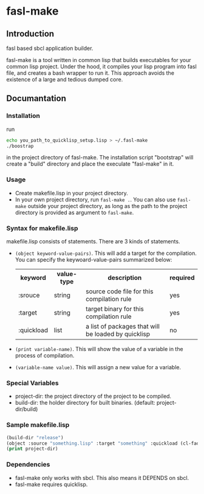 fasl-make
=========




## Introduction

fasl based sbcl application builder.

fasl-make is a tool written in common lisp that builds executables for your common lisp project. Under the hood, it compiles your lisp program into fasl file, and creates a bash wrapper to run it. This approach avoids the existence of a large and tedious dumped core.

## Documantation

### Installation

run 
```bash
echo you_path_to_quicklisp_setup.lisp > ~/.fasl-make
./boostrap
```
in the project directory of fasl-make. The installation script "bootstrap" will create a "build" directory and place the execulate "fasl-make" in it.

### Usage

- Create makefile.lisp in your project directory.
- In your own project directory, run ```fasl-make .```. You can also use ```fasl-make``` outside your project directory, as long as the path to the project directory is provided as argument to ```fasl-make```.

### Syntax for makefile.lisp

makefile.lisp consists of statements. There are 3 kinds of statements.


- ```(object keyword-value-pairs)```. This will add a target for the compilation. You can specify the keywoard-value-pairs summarized below:
  <table align="center">
  <tr><td align="center"> <b>keyword</b> </td> <td align="center"> <b> value-type </b> </td>
       <td align="center"> <b> description </b> </td> <td align="center"> <b> required </b> </td> </tr>
  <tr> <td>:srouce </td> <td> string </td> <td> source code file for this compilation rule </td> <td> yes </td> </tr> 
  <tr> <td>:target </td> <td> string </td> <td> target binary for this compilation rule </td> <td> yes </td> </tr> 
  <tr> <td>:quickload </td> <td> list </td> <td> a list of packages that will be loaded by quicklisp </td> <td> no </td> </tr> 
  </table>

- ```(print variable-name)```. This will show the value of a variable in the process of compilation.
- ```(variable-name value)```. This will assign a new value for a variable.

### Special Variables
- project-dir: the project directory of the project to be compiled.
- build-dir: the holder directory for built binaries. (default: project-dir/build)

### Sample makefile.lisp

```lisp
(build-dir "release")
(object :source "something.lisp" :target "something" :quickload (cl-fad))
(print project-dir)
```


### Dependencies
* fasl-make only works with sbcl. This also means it DEPENDS on sbcl.
* fasl-make requires quicklisp.


